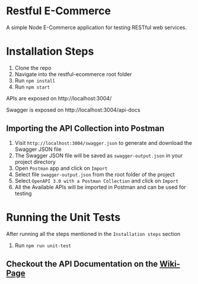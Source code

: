 # Restful E-Commerce

A simple Node E-Commerce application for testing RESTful web services.

# Installation Steps
1. Clone the repo
1. Navigate into the restful-ecommerce root folder
1. Run `npm install`
1. Run `npm start`

APIs are exposed on http://localhost:3004/

Swagger is exposed on http://localhost:3004/api-docs

## Importing the API Collection into Postman

1. Visit `http://localhost:3004/swagger.json` to generate and download the Swagger JSON file
1. The Swagger JSON file will be saved as `swagger-output.json` in your project directory
1. Open `Postman` app and click on `Import`
1. Select file `swagger-output.json` from the root folder of the project
1. Select `OpenAPI 3.0 with a Postman Collection` and click on `Import`
1. All the Available APIs will be imported in Postman and can be used for testing


# Running the Unit Tests

After running all the steps mentioned in the `Installation steps` section
1. Run `npm run unit-test`


## Checkout the API Documentation on the [Wiki-Page](https://github.com/mfaisalkhatri/restful-ecommerce/wiki)